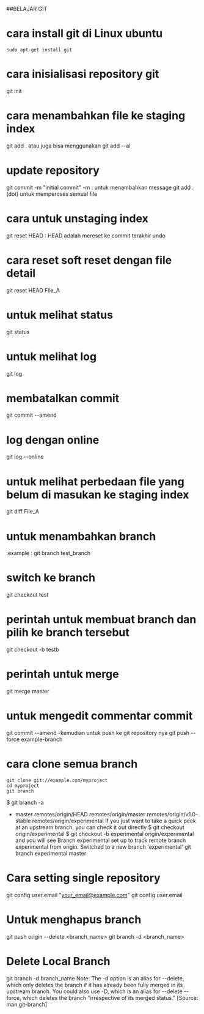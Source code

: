 ##BELAJAR GIT
# cara install git di Linux ubuntu
    sudo apt-get install git
# cara inisialisasi repository git
git init
# cara menambahkan file ke staging index
git add . atau juga bisa menggunakan git add --al
# update repository 
git commit -m "initial commit"
    -m : untuk menambahkan message
git add . (dot) untuk memperoses semual file
# cara untuk unstaging index
git reset HEAD : HEAD adalah mereset ke commit terakhir undo
# cara reset soft reset dengan file detail
git reset HEAD File_A
# untuk melihat status
git status
# untuk melihat log
git log
# membatalkan commit
git commit --amend
# log dengan online
git log --online
# untuk melihat perbedaan file yang belum di masukan ke staging index
git diff File_A
# untuk menambahkan branch
 :example : git branch test_branch
 # switch ke branch 
 git checkout test
 # perintah untuk membuat branch dan pilih ke branch tersebut
 git checkout -b testb
 # perintah untuk merge
 git merge master
# untuk mengedit commentar commit 
git commit --amend
 -kemudian untuk push ke git repository nya
git push --force example-branch
# cara clone semua branch
	git clone git://example.com/myproject
	cd myproject
	git branch
$ git branch -a
* master
  remotes/origin/HEAD
  remotes/origin/master
  remotes/origin/v1.0-stable
  remotes/origin/experimental
If you just want to take a quick peek at an upstream branch, you can check it out directly
$ git checkout origin/experimental
$ git checkout -b experimental origin/experimental
and you will see
Branch experimental set up to track remote branch experimental from origin.
Switched to a new branch 'experimental'
  git branch
  experimental
  master
# Cara setting single repository
git config user.email "your_email@example.com"
git config user.email
# Untuk menghapus branch
  git push origin --delete <branch_name>
  git branch -d <branch_name>

# Delete Local Branch
 git branch -d branch_name
Note: The -d option is an alias for --delete, which only deletes the branch if it has already been fully merged in its upstream branch. You could also use -D, which is an alias for --delete --force, which deletes the branch "irrespective of its merged status." [Source: man git-branch]

